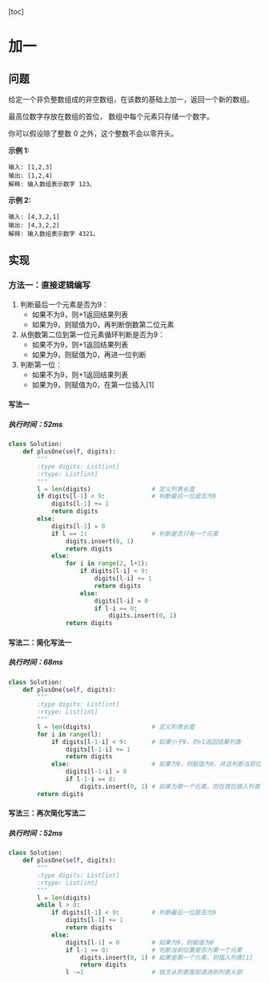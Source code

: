 [toc]
# 加一
## 问题
给定一个非负整数组成的非空数组，在该数的基础上加一，返回一个新的数组。

最高位数字存放在数组的首位， 数组中每个元素只存储一个数字。

你可以假设除了整数 0 之外，这个整数不会以零开头。

**示例 1:**

```
输入: [1,2,3]
输出: [1,2,4]
解释: 输入数组表示数字 123。
```
**示例 2:**

```
输入: [4,3,2,1]
输出: [4,3,2,2]
解释: 输入数组表示数字 4321。
```

## 实现
### 方法一：直接逻辑编写

1. 判断最后一个元素是否为9：
    - 如果不为9，则+1返回结果列表
    - 如果为9，则赋值为0，再判断倒数第二位元素
2. 从倒数第二位到第一位元素循环判断是否为9：
    - 如果不为9，则+1返回结果列表
    - 如果为9，则赋值为0，再进一位判断
3. 判断第一位：
    - 如果不为9，则+1返回结果列表
    - 如果为9，则赋值为0，在第一位插入[1]

#### 写法一
##### 执行时间：52ms
```python
class Solution:
    def plusOne(self, digits):
        """
        :type digits: List[int]
        :rtype: List[int]
        """
        l = len(digits)                 # 定义列表长度
        if digits[l-1] < 9:             # 判断最后一位是否为9
            digits[l-1] += 1
            return digits
        else:
            digits[l-1] = 0             
            if l == 1:                  # 判断是否只有一个元素
                digits.insert(0, 1)
                return digits
            else:
                for i in range(2, l+1):
                    if digits[l-i] < 9:
                        digits[l-i] += 1
                        return digits
                    else:
                        digits[l-i] = 0
                        if l-i == 0:
                            digits.insert(0, 1)
                return digits
```
#### 写法二：简化写法一
##### 执行时间：68ms
```python
class Solution:
    def plusOne(self, digits):
        """
        :type digits: List[int]
        :rtype: List[int]
        """
        l = len(digits)					# 定义列表长度
        for i in range(l):
            if digits[l-1-i] < 9:		# 如果小于9，则+1返回结果列表
                digits[l-1-i] += 1
                return digits
            else:						# 如果为9，则赋值为0，并且判断当前位置是否为第一个元素
                digits[l-1-i] = 0
                if l-1-i == 0:
                    digits.insert(0, 1)	# 如果为第一个元素，则在首位插入列表[1]
        return digits
```

#### 写法三：再次简化写法二
##### 执行时间：52ms

```python
class Solution:
    def plusOne(self, digits):
        """
        :type digits: List[int]
        :rtype: List[int]
        """
        l = len(digits)
        while l > 0:
            if digits[l-1] < 9:			# 判断最后一位是否为9
                digits[l-1] += 1
                return digits
            else:
                digits[l-1] = 0			# 如果为9，则赋值为0
                if l-1 == 0:			# 判断当前位置是否为第一个元素
                    digits.insert(0, 1)	# 如果是第一个元素，则插入列表[1]
                    return digits
                l -=1					# 依次从列表尾部递进到列表头部
```










